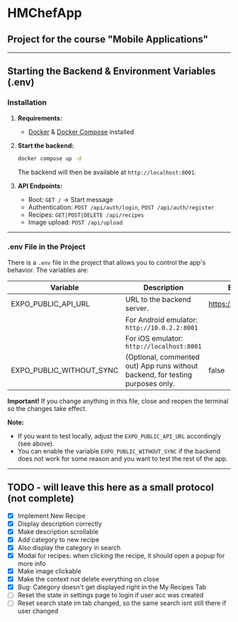 # HMChefApp

## Project for the course "Mobile Applications"

---

## Starting the Backend & Environment Variables (.env)

### Installation

1. **Requirements:**

   - [Docker](https://www.docker.com/) & [Docker Compose](https://docs.docker.com/compose/) installed

2. **Start the backend:**

   ```sh
   docker compose up -d
   ```

   The backend will then be available at `http://localhost:8001`.

3. **API Endpoints:**
   - Root: `GET /` → Start message
   - Authentication: `POST /api/auth/login`, `POST /api/auth/register`
   - Recipes: `GET|POST|DELETE /api/recipes`
   - Image upload: `POST /api/upload`

---

### .env File in the Project

There is a `.env` file in the project that allows you to control the app's behavior. The variables are:

| Variable                 | Description                                                                    | Example value              |
| ------------------------ | ------------------------------------------------------------------------------ | -------------------------- |
| EXPO_PUBLIC_API_URL      | URL to the backend server.                                                     | https://hmchef.yarissi.com |
|                          | For Android emulator: `http://10.0.2.2:8001`                                   |                            |
|                          | For iOS emulator: `http://localhost:8001`                                      |                            |
| EXPO_PUBLIC_WITHOUT_SYNC | (Optional, commented out) App runs without backend, for testing purposes only. | false                      |

**Important!** If you change anything in this file, close and reopen the terminal so the changes take effect.

**Note:**

- If you want to test locally, adjust the `EXPO_PUBLIC_API_URL` accordingly (see above).
- You can enable the variable `EXPO_PUBLIC_WITHOUT_SYNC` if the backend does not work for some reason and you want to test the rest of the app.

---

## TODO - will leave this here as a small protocol (not complete)

- [x] Implement New Recipe
- [x] Display description correctly
- [x] Make description scrollable
- [x] Add category to new recipe
- [x] Also display the category in search
- [x] Modal for recipes: when clicking the recipe, it should open a popup for more info
- [x] Make image clickable
- [x] Make the context not delete everything on close
- [x] Bug: Category doesn't get displayed right in the My Recipes Tab
- [ ] Reset the state in settings page to login if user acc was created
- [ ] Reset search state im tab changed, so the same search isnt still there if user changed
